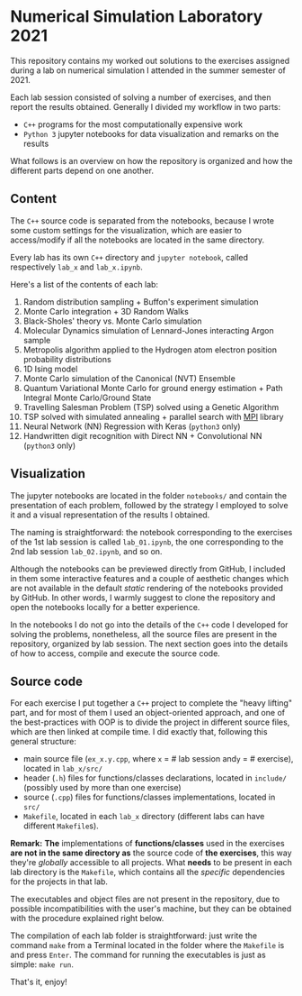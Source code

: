 # Numerical Simulation Laboratory 2021

This repository contains my worked out solutions to the exercises assigned during a lab on numerical simulation I attended in the summer semester of 2021.

Each lab session consisted of solving a number of exercises, and then report the results obtained.  Generally I divided my workflow in two parts:
- `C++` programs for the most computationally expensive work
- `Python 3` jupyter notebooks for data visualization and remarks on the results

What follows is an overview on how the repository is organized and how the different parts depend on one another.

## Content

The `C++` source code is separated from the notebooks, because I wrote some custom settings for the visualization, which are easier to access/modify if all the notebooks are located in the same directory.

Every lab has its own `C++` directory and `jupyter notebook`, called respectively `lab_x` and `lab_x.ipynb`.

Here's a list of the contents of each lab:

1. Random distribution sampling + Buffon's experiment simulation
2. Monte Carlo integration + 3D Random Walks
3. Black-Sholes' theory vs. Monte Carlo simulation
4. Molecular Dynamics simulation of Lennard-Jones interacting Argon sample
5. Metropolis algorithm applied to the Hydrogen atom electron position probability distributions
6. 1D Ising model
7. Monte Carlo simulation of the Canonical (NVT) Ensemble
8. Quantum Variational Monte Carlo for ground energy estimation + Path Integral Monte Carlo/Ground State
9. Travelling Salesman Problem (TSP) solved using a Genetic Algorithm
10. TSP solved with simulated annealing + parallel search with [MPI](https://www.mpi-forum.org) library
11. Neural Network (NN) Regression with Keras (`python3` only)
12. Handwritten digit recognition with Direct NN + Convolutional NN (`python3` only)

## Visualization

The jupyter notebooks are located in the folder `notebooks/` and contain the presentation of each problem, followed by the strategy I employed to solve it and a visual representation of the results I obtained.

The naming is straightforward: the notebook corresponding to the exercises of the 1st lab session is called `lab_01.ipynb`, the one corresponding to the 2nd lab session `lab_02.ipynb`, and so on. 

Although the notebooks can be previewed directly from GitHub, I included in them some interactive features and a couple of aesthetic changes which are not available in the default _static_ rendering of the notebooks provided by GitHub. In other words, I warmly suggest to clone the repository and open the notebooks locally for a better experience.

In the notebooks I do not go into the details of the `C++` code I developed for solving the problems, nonetheless, all the source files are present in the repository, organized by lab session. The next section goes into the details of how to access, compile and execute the source code.

## Source code

For each exercise I put together a `C++` project to complete the "heavy lifting" part, and for most of them I used an object-oriented approach, and one of the best-practices with OOP is to divide the project in different source files, which are then linked at compile time. I did exactly that, following this general structure:
- main source file (`ex_x.y.cpp`, where `x` = \# lab session and`y` = \# exercise), located in `lab_x/src/`
- header (`.h`) files for functions/classes declarations, located in `include/` (possibly used by more than one exercise)
- source (`.cpp`) files for functions/classes implementations, located in `src/`
- `Makefile`, located in each `lab_x` directory (different labs can have different `Makefile`s).

**Remark:** **The** implementations of **functions/classes** used in the exercises **are not in the same directory as** the source code of **the exercises**, this way they're _globally_ accessible to all projects. What **needs** to be present in each lab directory is the `Makefile`, which contains all the _specific_ dependencies for the projects in that lab.

The executables and object files are not present in the repository, due to possible incompatibilities with the user's machine, but they can be obtained with the procedure explained right below.

The compilation of each lab folder is straightforward: just write the command `make` from a Terminal located in the folder where the `Makefile` is and press `Enter`. The command for running the executables is just as simple: `make run`.

That's it, enjoy!